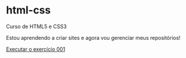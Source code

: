 # html-css
 Curso de HTML5 e CSS3

Estou aprendendo a criar sites e agora vou gerenciar meus
 repositórios!

 <a href= "https://laryssahtml.github.io/html-css/exerc%C3%ADcios/ex001/index.html" target= "_blank">Executar o exercício 001</a>